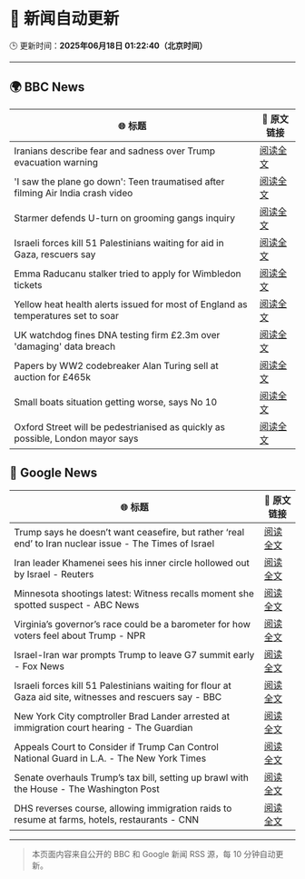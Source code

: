 # 🧠 新闻自动更新

🕒 更新时间：**2025年06月18日 01:22:40（北京时间）**

---

## 🌍 BBC News

| 🌐 标题 | 🔗 原文链接 |
|--------|-------------|
| Iranians describe fear and sadness over Trump evacuation warning | [阅读全文](https://www.bbc.com/news/articles/c3d19nm21kko) |
| 'I saw the plane go down': Teen traumatised after filming Air India crash video | [阅读全文](https://www.bbc.com/news/articles/c0l484l40gyo) |
| Starmer defends U-turn on grooming gangs inquiry | [阅读全文](https://www.bbc.com/news/articles/cvg1xje9wzlo) |
| Israeli forces kill 51 Palestinians waiting for aid in Gaza, rescuers say | [阅读全文](https://www.bbc.com/news/articles/c74zj9kv2xjo) |
| Emma Raducanu stalker tried to apply for Wimbledon tickets | [阅读全文](https://www.bbc.com/sport/tennis/articles/c74zjj14xvyo) |
| Yellow heat health alerts issued for most of England as temperatures set to soar | [阅读全文](https://www.bbc.com/news/articles/ce3n8kgdj50o) |
| UK watchdog fines DNA testing firm £2.3m over 'damaging' data breach | [阅读全文](https://www.bbc.com/news/articles/c4grggw4n56o) |
| Papers by WW2 codebreaker Alan Turing sell at auction for £465k | [阅读全文](https://www.bbc.com/news/articles/cew0lzgxd0xo) |
| Small boats situation getting worse, says No 10 | [阅读全文](https://www.bbc.com/news/articles/c39zk7pp29ko) |
| Oxford Street will be pedestrianised as quickly as possible, London mayor says | [阅读全文](https://www.bbc.com/news/articles/cy5e555g5qro) |

## 📰 Google News

| 🌐 标题 | 🔗 原文链接 |
|--------|-------------|
| Trump says he doesn’t want ceasefire, but rather ‘real end’ to Iran nuclear issue - The Times of Israel | [阅读全文](https://news.google.com/rss/articles/CBMirAFBVV95cUxNNHZzcFFiRHB0dlh5ZW1wZXJDRE9JU2pOTVRocDBWWjVfZExuTjRTQjRyeTFnd0FSbHcxSDFsNVFJSlA0VUtwQXk2UXR2OUpURkR1VUhuT3UtVzBNQUZSTENHczR1Z2pXbjN6Zl9qczg3MkZ1RmltOUxDOVpKbHZkTE1NRU5jdm9mYy16akxFd1F2QzJ3dUhXSUNiOE5rZG5mMmEwV0IxMnhhcWEw0gGyAUFVX3lxTE5UaFBHUzRvNTFTZkMyX2FhR0ZXeWdNT2c3WmJUeDlnYUJyLU9yM1RlekpldGJCN1Q5bm9jQmZRbVRSX2RnNUJjbnpVS2xPcENKTnA5ZjZ2ZUZMTGphQVJFQmpQcEtDTUJSTFdweVhITy1xa0wzZUtpMm9maXRlbjN6OWYtLVBocFRlVDRwQU8zMDNOU2FaU2VOV0x0c0JMcG5fRGdwdjZBNzZSRmFRdVREaXc?oc=5) |
| Iran leader Khamenei sees his inner circle hollowed out by Israel - Reuters | [阅读全文](https://news.google.com/rss/articles/CBMiuwFBVV95cUxPNDFYazhGZHF2VHc5RUNtTklnSGdzcldDZ0JSU00zeHlDVEV4RmFaVERUbjEtSUJxdmF4MEU1SXNpSDdVWkJDQ2xWZFc4RzlobmluWHpDSUp5ZWo4Z1VTNzU2Q1prckIxZ1FYY055NWVGeFg3UzhBb04xWnMwUVpiQ3N0WW5IX2d2YzQ5UUpLX0ZrdEpwNWFjTUUwR3ZlV0ZiMUtJNExfdFlmbUUyMmY1Yk93XzVOV2ladUF3?oc=5) |
| Minnesota shootings latest: Witness recalls moment she spotted suspect - ABC News | [阅读全文](https://news.google.com/rss/articles/CBMikAFBVV95cUxQcGRRN0JYLU9BMG1LZ2NFRl9EMU5OdnJnV1d5eDhlZjVNcWN3TXhwbjNET0JOcnNzNUVfVW1mNEg2ejNhc0ZPa3JCc0pLZG84dUhYZHNCWTk3c3pna0k0RktvVlRmdEZXRWtpOXhCREpiZW43SUh1aU8waTBBbE5pQ1YxeFAwRjNUdlNxM1ltd0PSAZYBQVVfeXFMTlpZU2JOMkRLdVVHS2FrMTVkQ3liZ3FyZzJKQ2VGYkJoTFRsMzVkcHJsNjE5bGt6eGFJTkpGc3cyb3RUd3NqT1FGY29DMjQ5bEQtRTlvd2ZfelBpdDREQXRiZW5GUHdRSktGNnJxNjVQUzJmcHI2WEhVSjh2MlFmVC0wcFR2eml6U1laYVQwYzBMN1ctQWN3?oc=5) |
| Virginia’s governor’s race could be a barometer for how voters feel about Trump - NPR | [阅读全文](https://news.google.com/rss/articles/CBMivwFBVV95cUxQejFwT0duN0FOYlpxTkswNjRMck9PUHlvNWFWdkFpRGFKVzdHcVpfX3NDbzNFM09sMlliQWxjUHVBWHh6THZrOWdrVUQtMDhWNDRQOXhUQTVLM3prc3paLW13NWYwLWFEV3VyRUNsVUo3eHc1VlFtdHZsVjJtN0hCOEVFanNuYVhGUUpXMi1ENjlXNmNxd01yY21IYnZpU2pRZ3h6UE1WQUJzaWEteVBWN3ZCM3VIbzRBdkVOVkhUYw?oc=5) |
| Israel-Iran war prompts Trump to leave G7 summit early - Fox News | [阅读全文](https://news.google.com/rss/articles/CBMikgFBVV95cUxQbG9Mcl9zTUxzbGJBRTlzdWtJR1NVLUtsS0F4NEl0RXZnRnZZbnFWOXFLazFRSnotUG5rSWNORW8yTGVIb3JWWjdWNGtDUnJnMDBOTjJHbm9oSkNCd1U5dThQVnRVSTVGalRtQ0VuMDJGYVNTd2dXWjRnZ19XWlF3N2J2c1hfWmV3ZWZuU19UcXZRZ9IBlwFBVV95cUxQSkM5ZE1Ed0pxYklEb01TS01oeHgxS3ZSRE9SeE9ROE1jejhaS3ZlbUJMVDR4eF95bWJJSHpscWdfaHV5V1QzZW1DOW1ubDhQLXZaZGh2cVZETFgxRlNscDdSVmtiYTVCcXhuU0x2Yk1TYzRPT29lMmpwWk9rQmxuNmpNUWpDaGJvQ2I0UUtncE5nRWV6U2o0?oc=5) |
| Israeli forces kill 51 Palestinians waiting for flour at Gaza aid site, witnesses and rescuers say - BBC | [阅读全文](https://news.google.com/rss/articles/CBMiWkFVX3lxTFB0ajBFcGJESGZmYmUtZERCcTdxTmZuS3l0RENOTDRZWjdrVm1DZ2lUVm9DRjBoQ0tLbk54MEF6UlhkYlBUWUFPVmxNa1lPcW1rZXh5cWhXME1qd9IBX0FVX3lxTE1tTWhOc2dHalJudW9yOUhuZWgweGkwalJIRkVHU0pUV0hPaEhvU2VaZkZxX1FDS1IxdDQ2X0hzcUtCNDh2Q3E2SkVvZ0dScHh5M3d0clhNVHdoS0xodWZz?oc=5) |
| New York City comptroller Brad Lander arrested at immigration court hearing - The Guardian | [阅读全文](https://news.google.com/rss/articles/CBMimgFBVV95cUxPbENaT2pUa2FxWkhlTU13WmY2X3lmRG94ak1zVl9UZnZNVi10V3cxcGw4cnk0R3Q0QmVDanEtRW1tYlBtak0tb2Z3SXJEOTBoV01MdHZVSUE0NGdKRmIxenNOWHp4OEZ0THNfTURnSVNDSkJpeDhrSzc0c3BISUt5NmtYc1BaeTVFVEhrU3RLZlgzV09sNTlBaXFR?oc=5) |
| Appeals Court to Consider if Trump Can Control National Guard in L.A. - The New York Times | [阅读全文](https://news.google.com/rss/articles/CBMigAFBVV95cUxNUmpPQVkzQ2Jpd1E1bGFOZkcxRXZJamQ3YVlUdWNGZUdzNFVzRDl4UTlKb19jUll5Qzl0dlVjdWZ2TURSTDdsNXFwdmlpN08tM1F0eUZXYjZGYVBBdXNSd1g3V2o4MkxVektfSldxY253OUVfQ0FWNWZLNEJITm9ZdQ?oc=5) |
| Senate overhauls Trump’s tax bill, setting up brawl with the House - The Washington Post | [阅读全文](https://news.google.com/rss/articles/CBMipAFBVV95cUxNZmZ1OTZ5TVRnLWNwTlh2ZGxpYjl0QWxmc0JOcUo1SG9YVDdHbmRKdHhyeDdGZElVZmgyeTlINm0wSzh0SlBqdi1TRUsxZjdaRzA2a0JJZ1AtdEp0SmpsR0hEaGg2eHhxVHJiRm9KV3hwZ3RiZVNKVjJVUi02SmNqanFZU2RnWXNIOUxCYVdRc2xiT2JMR1d5emk5RGJqSWRXYmNMRA?oc=5) |
| DHS reverses course, allowing immigration raids to resume at farms, hotels, restaurants - CNN | [阅读全文](https://news.google.com/rss/articles/CBMiigFBVV95cUxPZHlBcE15d0Z5STZNclRwRTI0VG1XY1luU2NST3Atam5XYWxpdUFvNkxsV0VaY0VXU012SEtscFhIXzE1eUFKY0FkWmtaaEdkcEFpQnllZVpsRTVIaUVYc054d2I0X0lTSGVSLXNmeF8wZDV6eWttSkdhS1dXXzJOOTAxZy1GUWZ6bEHSAY8BQVVfeXFMTU45c0lqUUU5cUE3eE9jTXg4cGxfcURtNnVkeFBRQWlwd0lxRVdRZklPT0VBel9FTDBzRnk3a2Z2TWZOdVNpbVF4YnFHSS1mNGhWdGxROWZ3NnIySFNNQllZNlkybjJJeHFXTUwyeXNfRHVRczV4YkRvWU1Wd2dON19LeHBnaXZQZDVhUnRJNlU?oc=5) |

---
> 本页面内容来自公开的 BBC 和 Google 新闻 RSS 源，每 10 分钟自动更新。